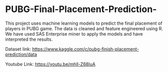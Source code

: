 # PUBG-Final-Placement-Prediction-

This project uses machine learning models to predict the final placement of players in PUBG game. The data is cleaned and feature engineered using R. We have used SAS Enterprise miner to apply the models and have interpreted the results.

Dataset link: https://www.kaggle.com/c/pubg-finish-placement-prediction/data

Youtube Link: https://youtu.be/mhll-Z68luA



